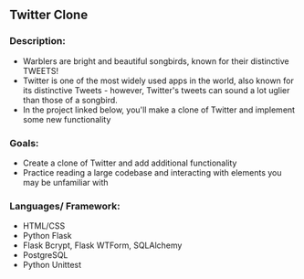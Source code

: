  ## Twitter Clone

 ### Description:
- Warblers are bright and beautiful songbirds, known for their distinctive TWEETS! 
- Twitter is one of the most widely used apps in the world, also known for its distinctive Tweets - however, Twitter's tweets can sound a lot uglier than those of a songbird. 
- In the project linked below, you'll make a clone of Twitter and implement some new functionality

### Goals:
- Create a clone of Twitter and add additional functionality
- Practice reading a large codebase and interacting with elements you may be unfamiliar with

### Languages/ Framework:
- HTML/CSS
- Python Flask
- Flask Bcrypt, Flask WTForm, SQLAlchemy
- PostgreSQL
- Python Unittest

